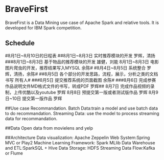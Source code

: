 # BraveFirst
BraveFirst is a Data Mining use case of  Apache Spark and relative tools. 
It is developed for IBM Spark competition.


## Schedule
#8月1日~8月10日的日程表
##8月1日~8月3日 实时推荐模块的开发 罗辉，清扬
###8月1日~8月3日 基于物品的推荐模块的开发 雄健，刘能
8月1日~8月3日 电影图片爬虫的开发，推荐结果写入MYSQL 余陈#
#8月4日~8月5日 系统整合 罗辉，清扬，余陈#
##8月5日 各个部分的开发思路，流程，展示，分析之类的文档书写 所有人#
###8月5日 提交推荐系统的页面截图 余陈#
###8月6日 完成参赛作品说明文件MD格式文件的书写，转成PDF 罗辉##
8月7日 完成作品视频的录制，上传优酷以及youtube 罗辉
8月8日 预提交第一版或者测试版作品 罗辉
8月9日~10日 提交第一版作品 罗辉


##Use case 
Recommandation.
Batch Data:train a model and use batch data to do recommandation.
Streaming Data: use the model to process streaming data for recommandation.

##Data
Open data from movielens and yelp

##Architecture
Data visualization: Apache Zeppelin
Web System:Spring MVC or Play2
Machine Learning Framework: Spark MLlib
Data Warehouse and ETL:SparkSQL + Hive
Data Storage: HDFS
Streaming Data Flow:Kafka or Flume


